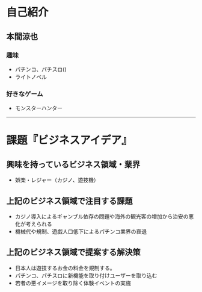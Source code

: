# 自己紹介

## 本間涼也

### 趣味

- パチンコ、パチスロ()
- ライトノベル
### 好きなゲーム
- モンスターハンター

* * *

# 課題『ビジネスアイデア』

## 興味を持っているビジネス領域・業界

- 娯楽・レジャー（カジノ、遊技機）

## 上記のビジネス領域で注目する課題
- カジノ導入によるギャンブル依存の問題や海外の観光客の増加から治安の悪化が考えられる
- 機械代や規制、遊戯人口低下によるパチンコ業界の衰退
## 上記のビジネス領域で提案する解決策
- 日本人は遊技するお金の料金を規制する。
- パチンコ、パチスロに新機能を取り付けユーザーを取り込む
- 若者の悪イメージを取り除く体験イベントの実施